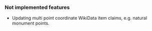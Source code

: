 ### Not implemented features

* Updating multi point coordinate WikiData item claims, e.g. natural monument points.
